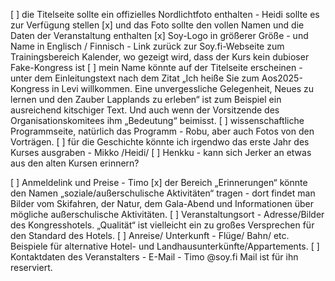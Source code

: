 [ ] die Titelseite sollte ein offizielles Nordlichtfoto enthalten - Heidi sollte es zur Verfügung stellen
[x] und das Foto sollte den vollen Namen und die Daten der Veranstaltung enthalten
[x] Soy-Logo in größerer Größe - und Name in Englisch / Finnisch - Link zurück zur Soy.fi-Webseite zum Trainingsbereich Kalender, wo gezeigt wird, dass der Kurs kein dubioser Fake-Kongress ist
[ ] mein Name könnte auf der Titelseite erscheinen - unter dem Einleitungstext nach dem Zitat „Ich heiße Sie zum Aos2025-Kongress in Levi willkommen. Eine unvergessliche Gelegenheit, Neues zu lernen und den Zauber Lapplands zu erleben“ ist zum Beispiel ein ausreichend kitschiger Text. Und auch wenn der Vorsitzende des Organisationskomitees ihm „Bedeutung“ beimisst.
[ ] wissenschaftliche Programmseite, natürlich das Programm - Robu, aber auch Fotos von den Vorträgen.
[ ] für die Geschichte könnte ich irgendwo das erste Jahr des Kurses ausgraben - Mikko /Heidi/
[ ] Henkku - kann sich Jerker an etwas aus den alten Kursen erinnern?

[ ] Anmeldelink und Preise - Timo
[x] der Bereich „Erinnerungen“ könnte den Namen „soziale/außerschulische Aktivitäten“ tragen - dort findet man Bilder vom Skifahren, der Natur, dem Gala-Abend und Informationen über mögliche außerschulische Aktivitäten.
[ ] Veranstaltungsort - Adresse/Bilder des Kongresshotels. „Qualität“ ist vielleicht ein zu großes Versprechen für den Standard des Hotels.
[ ] Anreise/ Unterkunft - Flüge/ Bahn/ etc. Beispiele für alternative Hotel- und Landhausunterkünfte/Appartements.
[ ] Kontaktdaten des Veranstalters - E-Mail - Timo @soy.fi Mail ist für ihn reserviert.
